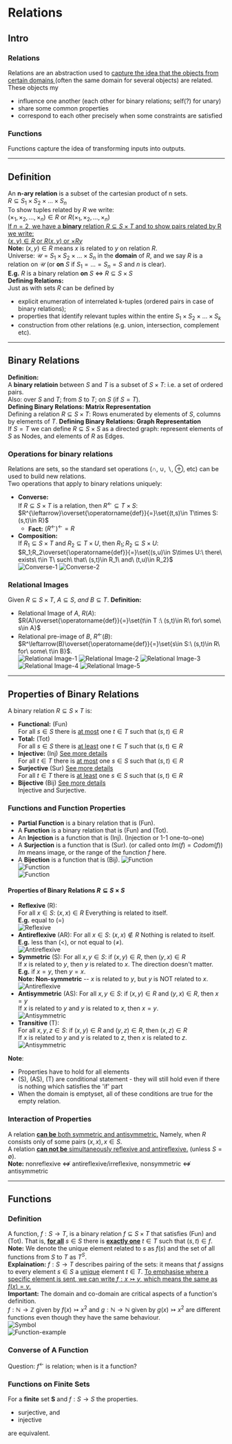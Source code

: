 # **Relations**
## **Intro**
### **Relations**
Relations are an abstraction used to <u>capture the idea that the objects from certain domains </u>(often the same domain for several objects) are related. These objects my
* influence one another (each other for binary relations; self(?) for unary)
* share some common properties
* correspond to each other precisely when some constraints are satisfied

### **Functions**
Functions capture the idea of transforming inputs into outputs.
***
## **Definition**
An **n-ary relation** is a subset of the cartesian product of n sets.  
$R\subseteq S_1\times S_2\times...\times S_n$  
To show tuples related by $R$ we write:  
$(\times_1, \times_2, ..., \times_n)\in R$ or $R(\times_1, \times_2, ..., \times_n)$  
<u>If $n=2$, we have a **binary** relation $R\subseteq S\times T$ and to show pairs related by R we write:  
$(x, y)\in R$ or $R(x, y)$ or $\times Ry$</u>  
**Note:** $(x, y)\in R$ means $x$ is related to $y$ on relation $R$.  
Universe: $\mathcal{U}=S_1\times S_2\times ...\times S_n$ in the **domain** of $R$, and we say $R$ is a relation on $\mathcal{U}$ (or **on** $S$ if $S_1=...=S_n=S$ and $n$ is clear).  
**E.g.** $R$ is a binary relation **on** $S$ $\Leftrightarrow$ $R\subseteq S\times S$   
**Defining Relations:**  
Just as with sets $R$ can be defined by
* explicit enumeration of interrelated k-tuples (ordered pairs in case of binary relations);  
* properties that identify relevant tuples within the entire $S_1\times S_2\times...\times S_k$  
* construction from other relations (e.g. union, intersection,
complement etc).

***
## **Binary Relations**
**Definition:**  
A **binary relatioin** between $S$ and $T$ is a subset of $S\times T$: i.e. a set of ordered pairs.  
Also: over $S$ and $T$; from $S$ to $T$; on $S$ (if $S=T$).  
**Defining Binary Relations: Matrix Representation**  
Defining a relation $R\subseteq S\times T$:
Rows enumerated by elements of $S$, columns by elements of $T$.
**Defining Binary Relations: Graph Representation**  
If $S=T$ we can define $R\subseteq S\times S$ as a directed graph: represent elements of $S$ as Nodes, and elements of $R$ as Edges.
### **Operations for binary relations**
Relations are sets, so the standard set operations ($\cap$, $\cup$, $\backslash$, $\oplus$, etc) can be used to build new relations.  
Two operations that apply to binary relations uniquely:
* **Converse:**  
  If $R\subseteq S\times T$ is a relation, then $R^{\leftarrow}\subseteq T\times S$:  
  $R^{\leftarrow}\overset{\operatorname{def}}{=}\set{(t,s)\in T\times S:(s,t)\in R}$
  * **Fact:** $(R^\leftarrow)^\leftarrow=R$
* **Composition:**  
  If $R_1\subseteq S\times T$ and $R_2\subseteq T\times U$, then $R_1;R_2\subseteq S\times U$:  
  $R_1;R_2\overset{\operatorname{def}}{=}\set{(s,u)\in S\times U:\ there\ exists\ t\in T\ such\ that\ (s,t)\in R_1\ and\ (t,u)\in R_2}$   
![Converse-1](/5-img/converse1.png)
![Converse-2](/5-img/converse2.png)
### **Relational Images**
Given $R\subseteq S\times T,\ A\subseteq S,\ and\ B\subseteq T$.
**Definition:**  
* Relational Image of $A$, $R(A)$:  
  $R(A)\overset{\operatorname{def}}{=}\set{t\in T :\ (s,t)\in R\ for\ some\ s\in A}$
* Relational pre-image of $B$, $R^\leftarrow(B)$:  
  $R^\leftarrow(B)\overset{\operatorname{def}}{=}\set{s\in S:\ (s,t)\in R\ for\ some\ t\in B}$.  
![Relational Image-1](/5-img/relational-image1.png)
![Relational Image-2](/5-img/relational-image2.png)
![Relational Image-3](/5-img/relational-image3.png)
![Relational Image-4](/5-img/relational-image4.png)
![Relational Image-5](/5-img/relational-image5.png)
***
## **Properties of Binary Relations**
A binary relation $R\subseteq S\times T$ is:
* **Functional:** (Fun)   
  For all $s\in S$ there is <u>at most</u> one $t\in T$ such that $(s,t)\in R$  
* **Total:** (Tot)   
  For all $s\in S$ there is <u>at least</u> one $t\in T$ such that $(s,t)\in R$  
* **Injective:** (Inj) [See more details](https://en.wikipedia.org/wiki/Injective_function)   
  For all $t\in T$ there is <u>at most</u> one $s\in S$ such that $(s,t)\in R$  
* **Surjective** (Sur)  [See more details](https://en.wikipedia.org/wiki/Surjective_function)  
  For all $t\in T$ there is <u>at least</u> one $s\in S$ such that $(s,t)\in R$  
* **Bijective** (Bij) [See more details](https://en.wikipedia.org/wiki/Bijection)  
  Injective and Surjective.
### **Functions and Function Properties**
* **Partial Function** is a binary relation that is (Fun).
* A **Function** is a binary relation that is (Fun) and (Tot).
* An **Injection** is a function that is (Inj). (Injection or 1-1 one-to-one)
* A **Surjection** is a function that is (Sur). (or called onto $Im(f) = Codom(f)$)  
  $Im$ means image, or the range of the function $f$ here.
* A **Bijection** is a function that is (Bij).
![Function](/5-img/function.png)  
![Function](/5-img/injection.png)  
![Function](/5-img/surjection.png)  
#### **Properties of Binary Relations $R\subseteq S\times S$**
* **Reflexive** (R):  
  For all $x\in S$: $(x,x)\in R$
  Everything is related to itself.  
  **E.g.** equal to ($=$)  
  ![Reflexive](/5-img/reflexivity.png)
* **Antireflexive** (AR):
  For all $x\in S$: $(x,x)\notin R$
  Nothing is related to itself.  
  **E.g.** less than ($<$), or not equal to ($\neq$).  
  ![Antireflexive](/5-img/antireflexivity.png)
* **Symmetric** (S):
  For all $x,y\in S$: if $(x,y)\in R$, then $(y,x)\in R$  
  If $x$ is related to $y$, then $y$ is related to $x$. The direction doesn't matter.  
  **E.g.** if $x=y$, then $y=x$.  
  **Note: Non-symmetric** -- $x$ is related to $y$, but $y$ is NOT related to $x$.  
  ![Antireflexive](/5-img/symmetric.png)
* **Antisymmetric** (AS):
  For all $x,y\in S$: if $(x,y)\in R$ and $(y,x)\in R$, then $x=y$  
  If $x$ is related to $y$ and $y$ is related to $x$, then $x=y$.  
  ![Antisymmetric](/5-img/antisymmetry.png)
* **Transitive** (T):  
  For all $x,y,z\in S$: if $(x,y)\in R$ and $(y,z)\in R$, then $(x,z)\in R$  
  If $x$ is related to $y$ and $y$ is related to $z$, then $x$ is related to $z$.  
  ![Antisymmetric](/5-img/transitivity.png)

**Note**:
* Properties have to hold for all elements
* (S), (AS), (T) are conditional statement - they will still hold even if there is nothing which satisfies the 'if' part  
* When the domain is emptyset, all of these conditions are true for the empty relation.  
### **Interaction of Properties**
A relation <u>**can be** both symmetric and antisymmetric.</u> Namely, when $R$ consists only of some pairs $(x,x),x\in S$.  
A relation <u>**can not be** simultaneously reflexive and antireflexive.</u> (unless $S=\emptyset$).  
**Note:** nonreflexive $\nLeftrightarrow$ antireflexive/irreflexive, nonsymmetric $\nLeftrightarrow$ antisymmetric
***
## **Functions**
### **Definition**
A function, $f:S\rightarrow T$, is a binary relation $f\subseteq S\times T$ that satisfies (Fun) and (Tot). That is, <u>**for all**</u> $s\in S$ there is <u>**exactly one**</u> $t\in T$ such that $(s,t)\in f$.  
**Note:** We denote the unique element related to $s$ as $f(s)$ and the set of all functions from $S$ to $T$ as $T^S$.  
**Explaination:** $f:S\rightarrow T$ describes pairing of the sets: it means that $f$ assigns to every element $s\in S$ a <u>unique</u> element $t\in T$. <u>To emphasise where a specific element is sent, we can write $f:x\rightarrowtail y$, which means the same as $f(x)=y$.</u>  
**Important:** The domain and co-domain are critical aspects of a function's definition.  
$f:\mathbb{N}\rightarrow\mathbb{Z}$ given by $f(x)\rightarrowtail x^2$ and $g:\mathbb{N}\rightarrow\mathbb{N}$ given by $g(x)\rightarrowtail x^2$ are different functions even though they have the same behaviour.   
![Symbol](/5-img/symbol.png)  
![Function-example](/5-img/function-example.png)  

### **Converse of A Function**
Question: $f^\leftarrow$ is relation; when is it a function?

### **Functions on Finite Sets**  
For a **finite** set **S** and $f:S \rightarrow S$ the properties.
* surjective, and
* injective  

are equivalent.

